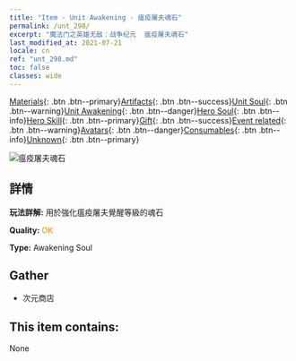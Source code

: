 ```yaml
---
title: "Item - Unit Awakening - 瘟疫屠夫魂石"
permalink: /unt_298/
excerpt: "魔法门之英雄无敌：战争纪元  瘟疫屠夫魂石"
last_modified_at: 2021-07-21
locale: cn
ref: "unt_298.md"
toc: false
classes: wide
---
```

 [Materials](/ItemsCN/){: .btn .btn--primary}[Artifacts](/ItemsCN/Artifacts/){: .btn .btn--success}[Unit Soul](/ItemsCN/UnitSoul/){: .btn .btn--warning}[Unit Awakening](/ItemsCN/UnitAwakening/){: .btn .btn--danger}[Hero Soul](/ItemsCN/HeroSoul/){: .btn .btn--info}[Hero Skill](/ItemsCN/HeroSkill/){: .btn .btn--primary}[Gift](/ItemsCN/Gift/){: .btn .btn--success}[Event related](/ItemsCN/Events/){: .btn .btn--warning}[Avatars](/ItemsCN/Avatars/){: .btn .btn--danger}[Consumables](/ItemsCN/Consumables/){: .btn .btn--info}[Unknown](/ItemsCN/Unknown/){: .btn .btn--primary}

 ![瘟疫屠夫魂石](/images/u/tia_jiangshi.jpg)

## 詳情
 **玩法詳解:** 用於強化瘟疫屠夫覺醒等級的魂石

 **Quality:** <span style="color: #FF8C00">OK</span>

 **Type:** Awakening Soul

## Gather

*    次元商店 

## This item contains:

  None

